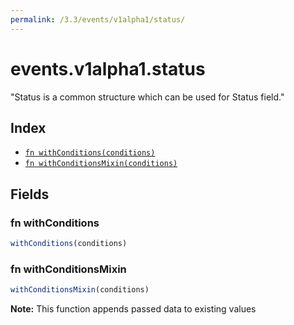 ```yaml
---
permalink: /3.3/events/v1alpha1/status/
---
```


# events.v1alpha1.status

"Status is a common structure which can be used for Status field."

## Index

* [`fn withConditions(conditions)`](#fn-withconditions)
* [`fn withConditionsMixin(conditions)`](#fn-withconditionsmixin)

## Fields

### fn withConditions

```ts
withConditions(conditions)
```



### fn withConditionsMixin

```ts
withConditionsMixin(conditions)
```



**Note:** This function appends passed data to existing values